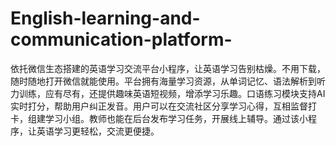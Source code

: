 # English-learning-and-communication-platform-
依托微信生态搭建的英语学习交流平台小程序，让英语学习告别枯燥。不用下载，随时随地打开微信就能使用。平台拥有海量学习资源，从单词记忆、语法解析到听力训练，应有尽有，还提供趣味英语短视频，增添学习乐趣。口语练习模块支持AI实时打分，帮助用户纠正发音。用户可以在交流社区分享学习心得，互相监督打卡，组建学习小组。教师也能在后台发布学习任务，开展线上辅导。通过该小程序，让英语学习更轻松，交流更便捷。 
